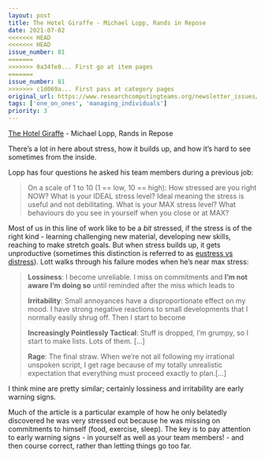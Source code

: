 ```yaml
---
layout: post
title: The Hotel Giraffe - Michael Lopp, Rands in Repose
date: 2021-07-02
<<<<<<< HEAD
<<<<<<< HEAD
issue_number: 81
=======
>>>>>>> 0a34fe0... First go at item pages
=======
issue_number: 81
>>>>>>> c1d069a... First pass at category pages
original_url: https://www.researchcomputingteams.org/newsletter_issues/0081
tags: ['one_on_ones', 'managing_individuals']
priority: 3
---
```


<!-- markdownlint-disable MD033 -->
<!-- markdownlint-disable MD041 -->
<!-- markdownlint-disable MD049 -->

[The Hotel Giraffe](https://randsinrepose.com/archives/the-hotel-giraffe/) - Michael Lopp, Rands in Repose

There’s a lot in here about stress, how it builds up, and how it’s hard to see sometimes from the inside.

Lopp has four questions he asked his team members during a previous job:

> On a scale of 1 to 10 (1 == low, 10 == high): How stressed are you right NOW?  What is your IDEAL stress level? Ideal meaning the stress is useful and not debilitating. What is your MAX stress level? What behaviours do you see in yourself when you close or at MAX?

Most of us in this line of work like to be a *bit* stressed, if the stress is of the right kind - learning challenging new material, developing new skills, reaching to make stretch goals.  But when stress builds up, it gets unproductive (sometimes this distinction is referred to as [eustress vs distress](https://en.wikipedia.org/wiki/Eustress)).   Lott walks through his failure modes when he’s near max stress:

> **Lossiness**: I become unreliable. I miss on commitments and **I’m not aware I’m doing so** until reminded after the miss which leads to
>
> **Irritability**: Small annoyances have a disproportionate effect on my mood. I have strong negative reactions to small developments that I normally easily shrug off. Then I start to become
>
> **Increasingly Pointlessly Tactical**: Stuff is dropped, I’m grumpy, so I start to make lists. Lots of them. […]
>
> **Rage**: The final straw. When we’re not all following my irrational unspoken script, I get rage because of my totally unrealistic expectation that everything must proceed exactly to plan.[…]

I think mine are pretty similar; certainly lossiness and irritability are early warning signs.

Much of the article is a particular example of how he only belatedly discovered he was very stressed out because he was missing on commitments to himself (food, exercise, sleep).  The key is to pay attention to early warning signs - in yourself as well as your team members! - and then course correct, rather than letting things go too far.
